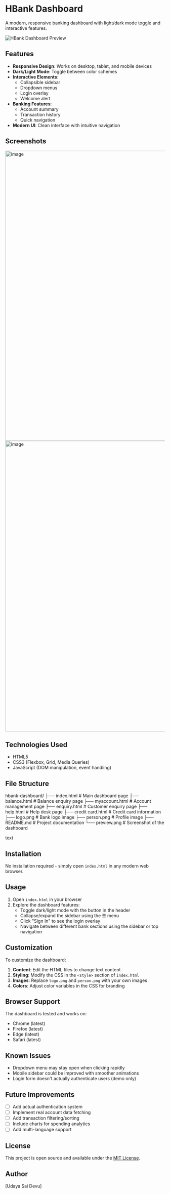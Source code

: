 # HBank Dashboard

A modern, responsive banking dashboard with light/dark mode toggle and interactive features.

![HBank Dashboard Preview](preview.png)

## Features

- **Responsive Design**: Works on desktop, tablet, and mobile devices
- **Dark/Light Mode**: Toggle between color schemes
- **Interactive Elements**:
  - Collapsible sidebar
  - Dropdown menus
  - Login overlay
  - Welcome alert
- **Banking Features**:
  - Account summary
  - Transaction history
  - Quick navigation
- **Modern UI**: Clean interface with intuitive navigation


## Screenshots

<img width="1880" height="917" alt="image" src="https://github.com/user-attachments/assets/be62d25b-40bc-47a9-afd9-ea60a24a9c8d" />
<img width="1904" height="919" alt="image" src="https://github.com/user-attachments/assets/983fa2db-2f70-4057-aa06-74141fd8c55d" />



## Technologies Used

- HTML5
- CSS3 (Flexbox, Grid, Media Queries)
- JavaScript (DOM manipulation, event handling)

## File Structure



hbank-dashboard/
├── index.html # Main dashboard page
├── balance.html # Balance enquiry page
├── myaccount.html # Account management page
├── enquiry.html # Customer enquiry page
├── help.html # Help desk page
├── credit card.html # Credit card information
├── logo.png # Bank logo image
├── person.png # Profile image
├── README.md # Project documentation
└── preview.png # Screenshot of the dashboard

text

## Installation

No installation required - simply open `index.html` in any modern web browser.

## Usage

1. Open `index.html` in your browser
2. Explore the dashboard features:
   - Toggle dark/light mode with the button in the header
   - Collapse/expand the sidebar using the ☰ menu
   - Click "Sign In" to see the login overlay
   - Navigate between different bank sections using the sidebar or top navigation

## Customization

To customize the dashboard:

1. **Content**: Edit the HTML files to change text content
2. **Styling**: Modify the CSS in the `<style>` section of `index.html`
3. **Images**: Replace `logo.png` and `person.png` with your own images
4. **Colors**: Adjust color variables in the CSS for branding

## Browser Support

The dashboard is tested and works on:
- Chrome (latest)
- Firefox (latest)
- Edge (latest)
- Safari (latest)

## Known Issues

- Dropdown menu may stay open when clicking rapidly
- Mobile sidebar could be improved with smoother animations
- Login form doesn't actually authenticate users (demo only)

## Future Improvements

- [ ] Add actual authentication system
- [ ] Implement real account data fetching
- [ ] Add transaction filtering/sorting
- [ ] Include charts for spending analytics
- [ ] Add multi-language support

## License

This project is open source and available under the [MIT License](LICENSE).

## Author

[Udaya Sai Devu]
